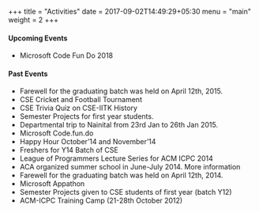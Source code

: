 +++
title =  "Activities"
date = 2017-09-02T14:49:29+05:30
menu = "main"
weight = 2
+++
#### Upcoming Events
* Microsoft Code Fun Do 2018
#### Past Events
* Farewell for the graduating batch was held on April 12th, 2015.
* CSE Cricket and Football Tournament
* CSE Trivia Quiz on CSE-IITK History
* Semester Projects for first year students.
* Departmental trip to Nainital from 23rd Jan to 26th Jan 2015.
* Microsoft Code.fun.do
* Happy Hour October’14 and November’14
* Freshers for Y14 Batch of CSE
* League of Programmers Lecture Series for ACM ICPC 2014
* ACA organized summer school in June-July 2014. More information
* Farewell for the graduating batch was held on April 12th, 2014.
* Microsoft Appathon
* Semester Projects given to CSE students of first year (batch Y12)
* ACM-ICPC Training Camp (21-28th October 2012)
